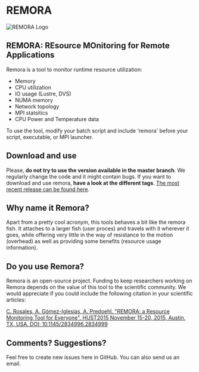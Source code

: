 # REMORA

![REMORA Logo](https://raw.githubusercontent.com/TACC/remora/master/docs/logos/Remora-logo-300px.png)

## REMORA: REsource MOnitoring for Remote Applications

Remora is a tool to monitor runtime resource utilization:
  - Memory
  - CPU utilization
  - IO usage (Lustre, DVS)
  - NUMA memory
  - Network topology
  - MPI statsitics
  - CPU Power and Temperature data

To use the tool, modify your batch script and include 'remora' before your script, executable, or MPI launcher.



## Download and use
Please, **do not try to use the version available in the master branch**. We regularly change the code and it might contain bugs. If you want to download and use remora, **have a look at the different tags**. [The most recent release can be found here](https://github.com/TACC/remora/releases/latest).

## Why name it Remora?
Apart from a pretty cool acronym, this tools behaves a bit like the remora fish. It attaches to a larger fish (user proces) and travels with it wherever it goes, while offering very little in the way of resistance to the motion (overhead) as well as providing some benefits (resource usage information).

## Do you use Remora?
Remora is an open-source project. Funding to keep researchers working on Remora depends on the value of this tool to the scientific community. We would appreciate if you could include the following citation in your scientific articles:

[C. Rosales, A. Gómez-Iglesias, A. Predoehl. "REMORA: a Resource Monitoring Tool for Everyone". HUST2015 November 15-20, 2015, Austin, TX, USA. DOI: 10.1145/2834996.2834999](http://dl.acm.org/citation.cfm?id=2834999)

## Comments? Suggestions?
Feel free to create new issues here in GitHub. You can also send us an email.
